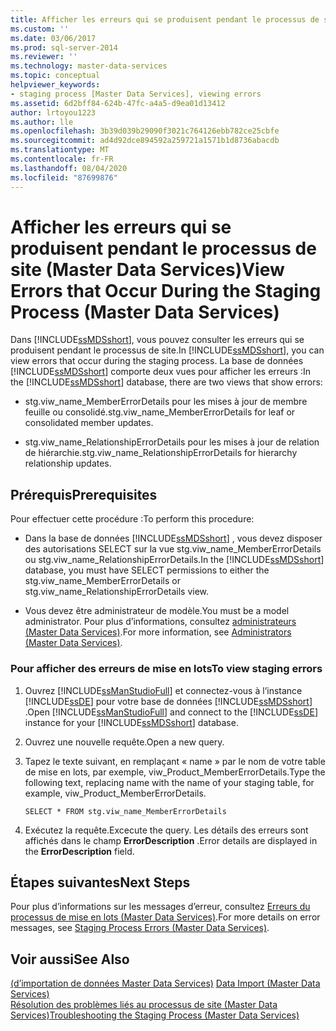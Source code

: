 ```yaml
---
title: Afficher les erreurs qui se produisent pendant le processus de site (Master Data Services) | Microsoft Docs
ms.custom: ''
ms.date: 03/06/2017
ms.prod: sql-server-2014
ms.reviewer: ''
ms.technology: master-data-services
ms.topic: conceptual
helpviewer_keywords:
- staging process [Master Data Services], viewing errors
ms.assetid: 6d2bff84-624b-47fc-a4a5-d9ea01d13412
author: lrtoyou1223
ms.author: lle
ms.openlocfilehash: 3b39d039b29090f3021c764126ebb782ce25cbfe
ms.sourcegitcommit: ad4d92dce894592a259721a1571b1d8736abacdb
ms.translationtype: MT
ms.contentlocale: fr-FR
ms.lasthandoff: 08/04/2020
ms.locfileid: "87699876"
---
```

# <a name="view-errors-that-occur-during-the-staging-process-master-data-services"></a><span data-ttu-id="968f7-102">Afficher les erreurs qui se produisent pendant le processus de site (Master Data Services)</span><span class="sxs-lookup"><span data-stu-id="968f7-102">View Errors that Occur During the Staging Process (Master Data Services)</span></span>
  <span data-ttu-id="968f7-103">Dans [!INCLUDE[ssMDSshort](../includes/ssmdsshort-md.md)], vous pouvez consulter les erreurs qui se produisent pendant le processus de site.</span><span class="sxs-lookup"><span data-stu-id="968f7-103">In [!INCLUDE[ssMDSshort](../includes/ssmdsshort-md.md)], you can view errors that occur during the staging process.</span></span> <span data-ttu-id="968f7-104">La base de données [!INCLUDE[ssMDSshort](../includes/ssmdsshort-md.md)] comporte deux vues pour afficher les erreurs :</span><span class="sxs-lookup"><span data-stu-id="968f7-104">In the [!INCLUDE[ssMDSshort](../includes/ssmdsshort-md.md)] database, there are two views that show errors:</span></span>  
  
-   <span data-ttu-id="968f7-105">stg.viw_name_MemberErrorDetails pour les mises à jour de membre feuille ou consolidé.</span><span class="sxs-lookup"><span data-stu-id="968f7-105">stg.viw_name_MemberErrorDetails for leaf or consolidated member updates.</span></span>  
  
-   <span data-ttu-id="968f7-106">stg.viw_name_RelationshipErrorDetails pour les mises à jour de relation de hiérarchie.</span><span class="sxs-lookup"><span data-stu-id="968f7-106">stg.viw_name_RelationshipErrorDetails for hierarchy relationship updates.</span></span>  
  
## <a name="prerequisites"></a><span data-ttu-id="968f7-107">Prérequis</span><span class="sxs-lookup"><span data-stu-id="968f7-107">Prerequisites</span></span>  
 <span data-ttu-id="968f7-108">Pour effectuer cette procédure :</span><span class="sxs-lookup"><span data-stu-id="968f7-108">To perform this procedure:</span></span>  
  
-   <span data-ttu-id="968f7-109">Dans la base de données [!INCLUDE[ssMDSshort](../includes/ssmdsshort-md.md)] , vous devez disposer des autorisations SELECT sur la vue stg.viw_name_MemberErrorDetails ou stg.viw_name_RelationshipErrorDetails.</span><span class="sxs-lookup"><span data-stu-id="968f7-109">In the [!INCLUDE[ssMDSshort](../includes/ssmdsshort-md.md)] database, you must have SELECT permissions to either the stg.viw_name_MemberErrorDetails or stg.viw_name_RelationshipErrorDetails view.</span></span>  
  
-   <span data-ttu-id="968f7-110">Vous devez être administrateur de modèle.</span><span class="sxs-lookup"><span data-stu-id="968f7-110">You must be a model administrator.</span></span> <span data-ttu-id="968f7-111">Pour plus d’informations, consultez [administrateurs &#40;Master Data Services&#41;](administrators-master-data-services.md).</span><span class="sxs-lookup"><span data-stu-id="968f7-111">For more information, see [Administrators &#40;Master Data Services&#41;](administrators-master-data-services.md).</span></span>  
  
### <a name="to-view-staging-errors"></a><span data-ttu-id="968f7-112">Pour afficher des erreurs de mise en lots</span><span class="sxs-lookup"><span data-stu-id="968f7-112">To view staging errors</span></span>  
  
1.  <span data-ttu-id="968f7-113">Ouvrez [!INCLUDE[ssManStudioFull](../includes/ssmanstudiofull-md.md)] et connectez-vous à l’instance [!INCLUDE[ssDE](../includes/ssde-md.md)] pour votre base de données [!INCLUDE[ssMDSshort](../includes/ssmdsshort-md.md)] .</span><span class="sxs-lookup"><span data-stu-id="968f7-113">Open [!INCLUDE[ssManStudioFull](../includes/ssmanstudiofull-md.md)] and connect to the [!INCLUDE[ssDE](../includes/ssde-md.md)] instance for your [!INCLUDE[ssMDSshort](../includes/ssmdsshort-md.md)] database.</span></span>  
  
2.  <span data-ttu-id="968f7-114">Ouvrez une nouvelle requête.</span><span class="sxs-lookup"><span data-stu-id="968f7-114">Open a new query.</span></span>  
  
3.  <span data-ttu-id="968f7-115">Tapez le texte suivant, en remplaçant « name » par le nom de votre table de mise en lots, par exemple, viw_Product_MemberErrorDetails.</span><span class="sxs-lookup"><span data-stu-id="968f7-115">Type the following text, replacing name with the name of your staging table, for example, viw_Product_MemberErrorDetails.</span></span>  
  
     `SELECT * FROM stg.viw_name_MemberErrorDetails`  
  
4.  <span data-ttu-id="968f7-116">Exécutez la requête.</span><span class="sxs-lookup"><span data-stu-id="968f7-116">Excecute the query.</span></span> <span data-ttu-id="968f7-117">Les détails des erreurs sont affichés dans le champ **ErrorDescription** .</span><span class="sxs-lookup"><span data-stu-id="968f7-117">Error details are displayed in the **ErrorDescription** field.</span></span>  
  
## <a name="next-steps"></a><span data-ttu-id="968f7-118">Étapes suivantes</span><span class="sxs-lookup"><span data-stu-id="968f7-118">Next Steps</span></span>  
 <span data-ttu-id="968f7-119">Pour plus d’informations sur les messages d’erreur, consultez [Erreurs du processus de mise en lots &#40;Master Data Services&#41;](../../2014/master-data-services/staging-process-errors-master-data-services.md).</span><span class="sxs-lookup"><span data-stu-id="968f7-119">For more details on error messages, see [Staging Process Errors &#40;Master Data Services&#41;](../../2014/master-data-services/staging-process-errors-master-data-services.md).</span></span>  
  
## <a name="see-also"></a><span data-ttu-id="968f7-120">Voir aussi</span><span class="sxs-lookup"><span data-stu-id="968f7-120">See Also</span></span>  
 <span data-ttu-id="968f7-121">[&#40;d’importation de données Master Data Services&#41;](overview-importing-data-from-tables-master-data-services.md) </span><span class="sxs-lookup"><span data-stu-id="968f7-121">[Data Import &#40;Master Data Services&#41;](overview-importing-data-from-tables-master-data-services.md) </span></span>  
 [<span data-ttu-id="968f7-122">Résolution des problèmes liés au processus de site (Master Data Services)</span><span class="sxs-lookup"><span data-stu-id="968f7-122">Troubleshooting the Staging Process (Master Data Services)</span></span>](https://social.technet.microsoft.com/wiki/contents/articles/troubleshooting-the-staging-process-master-data-services.aspx)  
  
  
